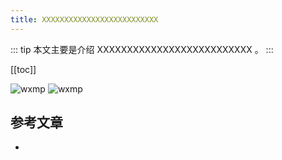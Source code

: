 ```yaml
---
title: XXXXXXXXXXXXXXXXXXXXXXXXXX
---
```


::: tip
本文主要是介绍 XXXXXXXXXXXXXXXXXXXXXXXXXX 。
:::

[[toc]]

<img class= "zoom-custom-imgs" :src="$withBase('/assets/img/framework/nettycase/intro-1.png')" alt="wxmp">
<img class= "zoom-custom-imgs" :src="$withBase('/assets/img/framework/nio/intro-1.png')" alt="wxmp">


## 参考文章
* 